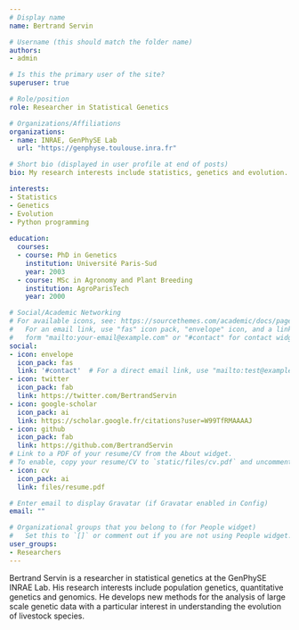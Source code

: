 ```yaml
---
# Display name
name: Bertrand Servin

# Username (this should match the folder name)
authors:
- admin

# Is this the primary user of the site?
superuser: true

# Role/position
role: Researcher in Statistical Genetics

# Organizations/Affiliations
organizations:
- name: INRAE, GenPhySE Lab
  url: "https://genphyse.toulouse.inra.fr"

# Short bio (displayed in user profile at end of posts)
bio: My research interests include statistics, genetics and evolution.

interests:
- Statistics
- Genetics
- Evolution
- Python programming
  
education:
  courses:
  - course: PhD in Genetics
    institution: Université Paris-Sud
    year: 2003
  - course: MSc in Agronomy and Plant Breeding
    institution: AgroParisTech
    year: 2000

# Social/Academic Networking
# For available icons, see: https://sourcethemes.com/academic/docs/page-builder/#icons
#   For an email link, use "fas" icon pack, "envelope" icon, and a link in the
#   form "mailto:your-email@example.com" or "#contact" for contact widget.
social:
- icon: envelope
  icon_pack: fas
  link: '#contact'  # For a direct email link, use "mailto:test@example.org".
- icon: twitter
  icon_pack: fab
  link: https://twitter.com/BertrandServin
- icon: google-scholar
  icon_pack: ai
  link: https://scholar.google.fr/citations?user=W99TfRMAAAAJ
- icon: github
  icon_pack: fab
  link: https://github.com/BertrandServin
# Link to a PDF of your resume/CV from the About widget.
# To enable, copy your resume/CV to `static/files/cv.pdf` and uncomment the lines below.
- icon: cv
  icon_pack: ai
  link: files/resume.pdf

# Enter email to display Gravatar (if Gravatar enabled in Config)
email: ""

# Organizational groups that you belong to (for People widget)
#   Set this to `[]` or comment out if you are not using People widget.
user_groups:
- Researchers
---
```


Bertrand Servin is a researcher in statistical genetics at the GenPhySE INRAE Lab. His research interests include population genetics, quantitative genetics and genomics. He develops new methods for the analysis of large scale genetic data with a particular interest in understanding the evolution of livestock species.

